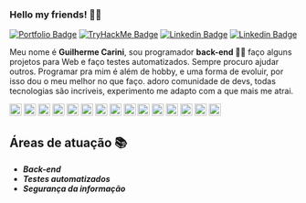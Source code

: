 ### Hello my friends! 🙋‍♂️

[![Portfolio Badge](https://img.shields.io/badge/Developer-Portifólio-black)](https://github.com/GCarin1)
[![TryHackMe Badge](https://img.shields.io/badge/-TryHackMe-black)](https://tryhackme.com/p/virtualInsanity)
[![Linkedin Badge](https://img.shields.io/badge/-LinkedIn-blue?style=flat-square&logo=Linkedin&logoColor=white&link=https://www.linkedin.com/in/guilherme-carini/)](https://www.linkedin.com/in/guilherme-carini/)
[![Linkedin Badge](https://img.shields.io/badge/-Gmail-red?style=flat-square&logo=Gmail&logoColor=white&link=mailto:carinigcontact@gmail.com)](mailto:carinigcontact@gmail.com)


Meu nome é <strong>Guilherme Carini</strong>, sou programador <strong>back-end 👨‍💻</strong> faço alguns projetos para Web e faço testes automatizados. Sempre procuro ajudar outros. Programar pra mim é além de hobby, e uma forma de evoluir, por isso dou o meu melhor no que faço. adoro comunidade de devs, todas tecnologias são incriveis, experimento me adapto com a que mais me atrai.


<a href="https://www.microsoft.com/pt-br/windows/" title="Windows"><img src="https://github.com/tomchen/stack-icons/blob/master/logos/microsoft-windows.svg" alt="Windows" width="21px" height="21px"></a>
<a href="https://code.visualstudio.com/" title="Visual Studio Code"><img src="https://github.com/tomchen/stack-icons/blob/master/logos/visual-studio-code.svg" alt="Visual Studio Code" width="21px" height="21px"></a>
<a href="https://docs.microsoft.com/pt-br/dotnet/csharp/" title="CSharp"><img src="https://github.com/tomchen/stack-icons/blob/master/logos/c-sharp.svg" alt="Csharp" width="21px" height="21px"></a>
<a href="https://www.python.org" title="Python"><img src="https://github.com/tomchen/stack-icons/blob/master/logos/python.svg" alt="Python" width="21px" height="21px"></a>
<a href="https://www.typescriptlang.org/" title="Typescript"><img src="https://github.com/tomchen/stack-icons/blob/master/logos/typescript-icon.svg" alt="Typescript" width="21px" height="21px"></a>
<a href="https://reactjs.org/" title="React"><img src="https://github.com/tomchen/stack-icons/blob/master/logos/react.svg" alt="React" width="21px" height="21px"></a>
<a href="https://nodejs.org/" title="Node.js"><img src="https://github.com/tomchen/stack-icons/blob/master/logos/nodejs-icon.svg" alt="Node.js" width="21px" height="21px"></a>
<a href="https://www.w3.org/TR/html5/" title="HTML5"><img src="https://github.com/tomchen/stack-icons/blob/master/logos/html-5.svg" alt="HTML5" width="21px" height="21px"></a>
<a href="https://dev.mysql.com/" title="MySQL"><img src="https://github.com/tomchen/stack-icons/blob/master/logos/mysql.svg" alt="MySQL" width="21px" height="21px"></a>
<a href="https://reactnative.dev/" title="React Native"><img src="https://github.com/tomchen/stack-icons/blob/master/logos/react.svg" alt="React Native" width="21px" height="21px"></a>
<a href="https://git-scm.com/" title="Git"><img src="https://github.com/tomchen/stack-icons/blob/master/logos/git-icon.svg" alt="Git" width="21px" height="21px"></a>
<a href="https://www.npmjs.com/" title="NPM"><img src="https://github.com/tomchen/stack-icons/blob/master/logos/npm.svg" alt="NPM" width="21px" height="21px"></a>
<a href="https://yarnpkg.com/" title="Yarn"><img src="https://github.com/tomchen/stack-icons/blob/master/logos/yarn.svg" alt="Yarn" width="21px" height="21px"></a>
<a href="https://jestjs.io" title="Jest"><img src="https://github.com/tomchen/stack-icons/blob/master/logos/jest.svg" alt="Jest" width="21px" height="21px"></a>
<a href="https://www.selenium.dev" title="Selenium"><img src="https://github.com/tomchen/stack-icons/blob/master/logos/selenium.svg" alt="Selenium" width="21px" height="21px"></a>




## **Áreas de atuação 📚**

* ***Back-end*** 
* ***Testes automatizados***
* ***Segurança da informação***




